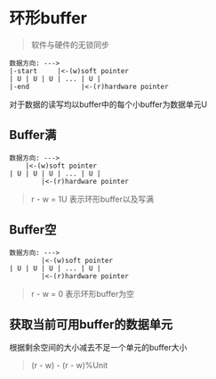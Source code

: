 # 环形buffer


>软件与硬件的无锁同步


```
数据方向: --->
|-start     |<-(w)soft pointer
| U | U | U | ... | U |
|-end             |<-(r)hardware pointer
```

对于数据的读写均以buffer中的每个小buffer为数据单元U

## Buffer满
```
数据方向: --->
    |<-(w)soft pointer
| U | U | U | ... | U |
        |<-(r)hardware pointer
```

>r - w = 1U  表示环形buffer以及写满

## Buffer空
```
数据方向: --->
        |<-(w)soft pointer
| U | U | U | ... | U |
        |<-(r)hardware pointer
```

> r - w = 0 表示环形buffer为空


## 获取当前可用buffer的数据单元

根据剩余空间的大小减去不足一个单元的buffer大小

> (r - w) - (r - w)%Unit







